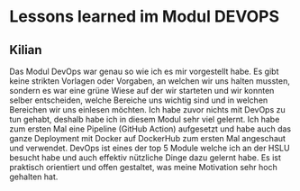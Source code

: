 # Lessons learned im Modul DEVOPS

## Kilian
Das Modul DevOps war genau so wie ich es mir vorgestellt habe. Es gibt keine strikten Vorlagen oder Vorgaben, an welchen wir uns halten mussten, sondern es war eine grüne Wiese auf der wir starteten und wir konnten selber entscheiden, welche Bereiche uns wichtig sind und in welchen Bereichen wir uns einlesen möchten.
Ich habe zuvor nichts mit DevOps zu tun gehabt, deshalb habe ich in diesem Modul sehr viel gelernt. Ich habe zum ersten Mal eine Pipeline (GitHub Action) aufgesetzt und habe auch das ganze Deployment mit Docker auf DockerHub zum ersten Mal angeschaut und verwendet.
DevOps ist eines der top 5 Module welche ich an der HSLU besucht habe und auch effektiv nützliche Dinge dazu gelernt habe.
Es ist praktisch orientiert und offen gestaltet, was meine Motivation sehr hoch gehalten hat.